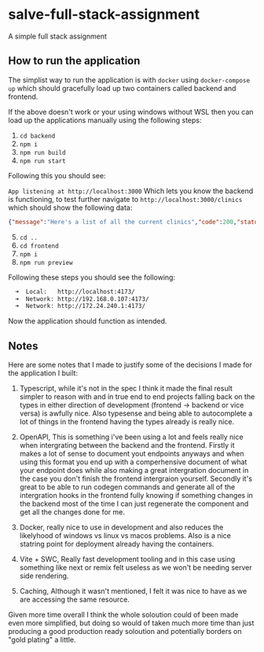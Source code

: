 # salve-full-stack-assignment
 A simple full stack assignment

## How to run the application

The simplist way to run the application is with `docker` using `docker-compose up` which should gracefully load up two containers called backend and frontend. 

If the above doesn't work or your using windows without WSL then you can load up the applications manually using the following steps:

1) `cd backend` 
2) `npm i`
3) `npm run build`
4) `npm run start`

Following this you should see:

`App listening at http://localhost:3000` Which lets you know the backend is functioning, to test further navigate to `http://localhost:3000/clinics` which should show the following data:

```json
{"message":"Here's a list of all the current clinics","code":200,"status":"OK","data":[{"id":1,"name":"Salve Fertility"},{"id":2,"name":"London IVF"}]}
```

5) `cd ..`
6) `cd frontend`
7) `npm i`
8) `npm run preview`

Following these steps you should see the following:

```txt
  ➜  Local:   http://localhost:4173/
  ➜  Network: http://192.168.0.107:4173/
  ➜  Network: http://172.24.240.1:4173/
```

Now the application should function as intended.

## Notes

Here are some notes that I made to justify some of the decisions I made for the application I built:

1) Typescript, while it's not in the spec I think it made the final result simpler to reason with and in true end to end projects falling back on the types in either direction of development (frontend -> backend or vice versa) is awfully nice. Also typesense and being able to autocomplete a lot of things in the frontend having the types already is really nice.

2) OpenAPI, This is something i've been using a lot and feels really nice when intergrating between the backend and the frontend. Firstly it makes a lot of sense to document yout endpoints anyways and when using this format you end up with a comperhensive document of what your endpoint does while also making a great intergration document in the case you don't finish the frontend intergraion yourself. Secondly it's great to be able to run codegen commands and generate all of the intergration hooks in the frontend fully knowing if something changes in the backend most of the time I can just regenerate the component and get all the changes done for me.

3) Docker, really nice to use in development and also reduces the likelyhood of windows vs linux vs macos problems. Also is a nice statring point for deployment already having the containers.

4) Vite + SWC, Really fast development tooling and in this case using something like next or remix felt useless as we won't be needing server side rendering.

5) Caching, Although it wasn't mentioned, I felt it was nice to have as we are accessing the same resource.

Given more time overall I think the whole soloution could of been made even more simplified, but doing so would of taken much more time than just producing a good production ready soloution and potentially borders on "gold plating" a little.